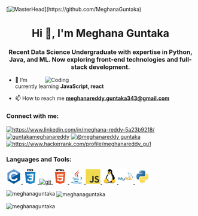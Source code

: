 [![MasterHead](https://1.bp.blogspot.com/-7A4WynwLsM...)](https://github.com/MeghanaGuntaka)
<h1 align="center">Hi 👋, I'm Meghana Guntaka</h1>
<h3 align="center">Recent Data Science Undergraduate with expertise in Python, Java, and ML. Now exploring front-end technologies and full-stack development.</h3>
<img align="right" alt="Coding" width="400" src="https://img.freepik.com/free-vector/cute-girl-hacker-operating-laptop-cartoon-vector-icon-illustration-people-technology-isolated-flat_138676-9487.jpg?size=338&ext=jpg&ga=GA1.1.2008272138.1723420800&semt=ais_hybrid">

- 🌱 I’m currently learning **JavaScript, react**

- 📫 How to reach me **meghanareddy.guntaka343@gmail.com**

<h3 align="left">Connect with me:</h3>
<p align="left">
<a href="https://linkedin.com/in/https://www.linkedin.com/in/meghana-reddy-5a23b9218/" target="blank"><img align="center" src="https://raw.githubusercontent.com/rahuldkjain/github-profile-readme-generator/master/src/images/icons/Social/linked-in-alt.svg" alt="https://www.linkedin.com/in/meghana-reddy-5a23b9218/" height="30" width="40" /></a>
<a href="https://kaggle.com/guntakameghanareddy" target="blank"><img align="center" src="https://raw.githubusercontent.com/rahuldkjain/github-profile-readme-generator/master/src/images/icons/Social/kaggle.svg" alt="guntakameghanareddy" height="30" width="40" /></a>
<a href="https://medium.com/@meghanareddy guntaka" target="blank"><img align="center" src="https://raw.githubusercontent.com/rahuldkjain/github-profile-readme-generator/master/src/images/icons/Social/medium.svg" alt="@meghanareddy guntaka" height="30" width="40" /></a>
<a href="https://www.hackerearth.com/https://www.hackerrank.com/profile/meghanareddy_gu1" target="blank"><img align="center" src="https://raw.githubusercontent.com/rahuldkjain/github-profile-readme-generator/master/src/images/icons/Social/hackerearth.svg" alt="https://www.hackerrank.com/profile/meghanareddy_gu1" height="30" width="40" /></a>
</p>

<h3 align="left">Languages and Tools:</h3>
<p align="left"> <a href="https://www.cprogramming.com/" target="_blank" rel="noreferrer"> <img src="https://raw.githubusercontent.com/devicons/devicon/master/icons/c/c-original.svg" alt="c" width="40" height="40"/> </a> <a href="https://www.w3schools.com/css/" target="_blank" rel="noreferrer"> <img src="https://raw.githubusercontent.com/devicons/devicon/master/icons/css3/css3-original-wordmark.svg" alt="css3" width="40" height="40"/> </a> <a href="https://git-scm.com/" target="_blank" rel="noreferrer"> <img src="https://www.vectorlogo.zone/logos/git-scm/git-scm-icon.svg" alt="git" width="40" height="40"/> </a> <a href="https://www.w3.org/html/" target="_blank" rel="noreferrer"> <img src="https://raw.githubusercontent.com/devicons/devicon/master/icons/html5/html5-original-wordmark.svg" alt="html5" width="40" height="40"/> </a> <a href="https://www.java.com" target="_blank" rel="noreferrer"> <img src="https://raw.githubusercontent.com/devicons/devicon/master/icons/java/java-original.svg" alt="java" width="40" height="40"/> </a> <a href="https://developer.mozilla.org/en-US/docs/Web/JavaScript" target="_blank" rel="noreferrer"> <img src="https://raw.githubusercontent.com/devicons/devicon/master/icons/javascript/javascript-original.svg" alt="javascript" width="40" height="40"/> </a> <a href="https://www.linux.org/" target="_blank" rel="noreferrer"> <img src="https://raw.githubusercontent.com/devicons/devicon/master/icons/linux/linux-original.svg" alt="linux" width="40" height="40"/> </a> <a href="https://www.mysql.com/" target="_blank" rel="noreferrer"> <img src="https://raw.githubusercontent.com/devicons/devicon/master/icons/mysql/mysql-original-wordmark.svg" alt="mysql" width="40" height="40"/> </a> <a href="https://www.python.org" target="_blank" rel="noreferrer"> <img src="https://raw.githubusercontent.com/devicons/devicon/master/icons/python/python-original.svg" alt="python" width="40" height="40"/> </a> </p>

<p><img align="left" src="https://github-readme-stats.vercel.app/api/top-langs?username=meghanaguntaka&show_icons=true&locale=en&layout=compact" alt="meghanaguntaka" /></p>

<p>&nbsp;<img align="center" src="https://github-readme-stats.vercel.app/api?username=meghanaguntaka&show_icons=true&locale=en" alt="meghanaguntaka" /></p>

<p><img align="center" src="https://github-readme-streak-stats.herokuapp.com/?user=meghanaguntaka&" alt="meghanaguntaka" /></p>
